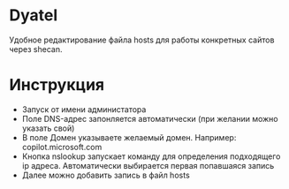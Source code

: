 # Dyatel
Удобное редактирование файла hosts для работы конкретных сайтов через shecan.

# Инструкция

* Запуск от имени администатора
* Поле DNS-адрес запонляется автоматически (при желании можно указать свой)
* В поле Домен указываете желаемый домен. Например: copilot.microsoft.com
* Кнопка nslookup запускает команду для определения подходящего ip адреса. Автоматически выбирается первая попавшаяся запись
* Далее можно добавить запись в файл hosts
